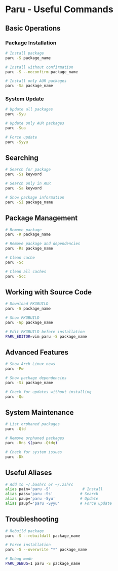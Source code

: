 # Paru - Useful Commands

## Basic Operations
### Package Installation
```bash
# Install package
paru -S package_name

# Install without confirmation
paru -S --noconfirm package_name

# Install only AUR packages
paru -Sa package_name
```

### System Update
```bash
# Update all packages
paru -Syu

# Update only AUR packages
paru -Sua

# Force update
paru -Syyu
```

## Searching
```bash
# Search for package
paru -Ss keyword

# Search only in AUR
paru -Sa keyword

# Show package information
paru -Si package_name
```

## Package Management
```bash
# Remove package
paru -R package_name

# Remove package and dependencies
paru -Rs package_name

# Clean cache
paru -Sc

# Clean all caches
paru -Scc
```

## Working with Source Code
```bash
# Download PKGBUILD
paru -G package_name

# Show PKGBUILD
paru -Gp package_name

# Edit PKGBUILD before installation
PARU_EDITOR=vim paru -S package_name
```

## Advanced Features
```bash
# Show Arch Linux news
paru -Pw

# Show package dependencies
paru -Si package_name

# Check for updates without installing
paru -Qu
```

## System Maintenance
```bash
# List orphaned packages
paru -Qtd

# Remove orphaned packages
paru -Rns $(paru -Qtdq)

# Check for system issues
paru -Dk
```

## Useful Aliases
```bash
# Add to ~/.bashrc or ~/.zshrc
alias pain='paru -S'              # Install
alias pass='paru -Ss'            # Search
alias paup='paru -Syu'           # Update
alias paupf='paru -Syyu'         # Force update
```

## Troubleshooting
```bash
# Rebuild package
paru -S --rebuildall package_name

# Force installation
paru -S --overwrite "*" package_name

# Debug mode
PARU_DEBUG=1 paru -S package_name
```